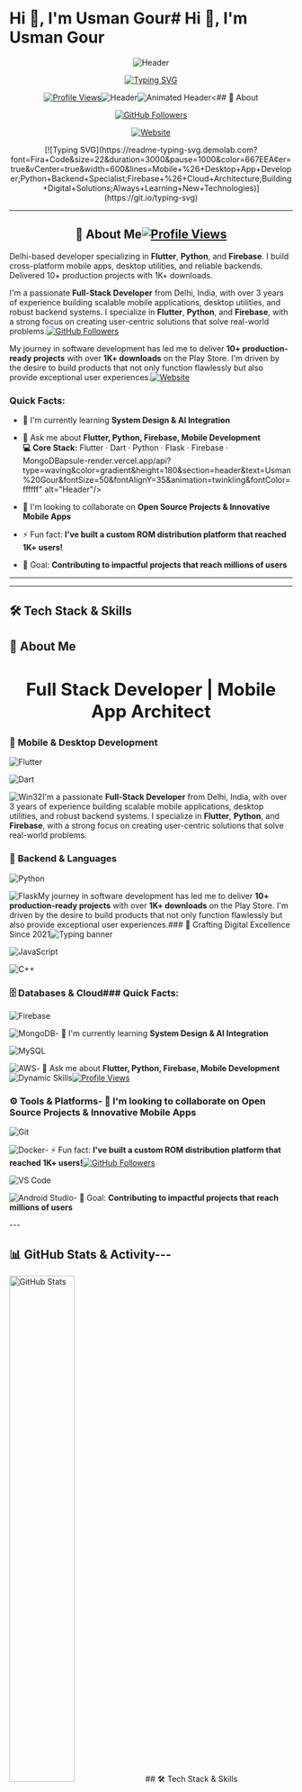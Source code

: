 # Hi 👋, I'm Usman Gour# Hi 👋, I'm Usman Gour<div align="center"><div align="center">



<div align="center">



![Header](https://capsule-render.vercel.app/api?type=waving&color=0:667eea,100:764ba2&height=240&section=header&text=Usman%20Gour&fontSize=60&fontColor=ffffff&animation=twinkling&fontAlignY=35&desc=Full-Stack%20Developer%20%7C%20Flutter%20Enthusiast%20%7C%20Open%20Source%20Contributor&descSize=18&descAlignY=55)<div align="center">



[![Typing SVG](https://readme-typing-svg.demolab.com?font=Fira+Code&size=22&duration=3000&pause=1000&color=667EEA&center=true&vCenter=true&width=600&lines=Mobile+%26+Desktop+App+Developer;Python+Backend+Specialist;Firebase+%26+Cloud+Architecture;Building+Digital+Solutions;Always+Learning+New+Technologies)](https://git.io/typing-svg)



[![Profile Views](https://komarev.com/ghpvc/?username=thechampusman&style=for-the-badge&color=667eea&label=Profile+Views)](https://github.com/thechampusman)![Header](https://capsule-render.vercel.app/api?type=waving&color=0:667eea,100:764ba2&height=240&section=header&text=Usman%20Gour&fontSize=60&fontColor=ffffff&animation=twinkling&fontAlignY=35&desc=Full-Stack%20Developer%20%7C%20Flutter%20Enthusiast%20%7C%20Open%20Source%20Contributor&descSize=18&descAlignY=55)<img src="https://capsule-render.vercel.app/api?type=venom&color=0:667eea,25:764ba2,50:f093fb,75:4facfe,100:00f2fe&height=300&section=header&text=USMAN%20GOUR&fontSize=70&fontColor=ffffff&animation=fadeIn&fontAlignY=40&desc=Full%20Stack%20Developer%20%7C%20Mobile%20Architect&descSize=20&descAlignY=60" alt="Animated Header"/><## 🎯 About

[![GitHub Followers](https://img.shields.io/github/followers/thechampusman?style=for-the-badge&logo=github&logoColor=white&color=764ba2)](https://github.com/thechampusman?tab=followers)

[![Website](https://img.shields.io/badge/Portfolio-Visit-orange?style=for-the-badge&logo=google-chrome&logoColor=white)](https://thechampsoftwares.netlify.app)



</div>[![Typing SVG](https://readme-typing-svg.demolab.com?font=Fira+Code&size=22&duration=3000&pause=1000&color=667EEA&center=true&vCenter=true&width=600&lines=Mobile+%26+Desktop+App+Developer;Python+Backend+Specialist;Firebase+%26+Cloud+Architecture;Building+Digital+Solutions;Always+Learning+New+Technologies)](https://git.io/typing-svg)



---



## 🧠 About Me[![Profile Views](https://komarev.com/ghpvc/?username=thechampusman&style=for-the-badge&color=667eea&label=Profile+Views)](https://github.com/thechampusman)</div>Delhi-based developer specializing in **Flutter**, **Python**, and **Firebase**. I build cross-platform mobile apps, desktop utilities, and reliable backends. Delivered 10+ production projects with 1K+ downloads.



I'm a passionate **Full-Stack Developer** from Delhi, India, with over 3 years of experience building scalable mobile applications, desktop utilities, and robust backend systems. I specialize in **Flutter**, **Python**, and **Firebase**, with a strong focus on creating user-centric solutions that solve real-world problems.[![GitHub Followers](https://img.shields.io/github/followers/thechampusman?style=for-the-badge&logo=github&logoColor=white&color=764ba2)](https://github.com/thechampusman?tab=followers)



My journey in software development has led me to deliver **10+ production-ready projects** with over **1K+ downloads** on the Play Store. I'm driven by the desire to build products that not only function flawlessly but also provide exceptional user experiences.[![Website](https://img.shields.io/badge/Portfolio-Visit-orange?style=for-the-badge&logo=google-chrome&logoColor=white)](https://thechampsoftwares.netlify.app)



### Quick Facts:

- 🌱 I'm currently learning **System Design & AI Integration**

- 💬 Ask me about **Flutter, Python, Firebase, Mobile Development**</div><br/>**💻 Core Stack:** Flutter · Dart · Python · Flask · Firebase · MongoDBapsule-render.vercel.app/api?type=waving&color=gradient&height=180&section=header&text=Usman%20Gour&fontSize=50&fontAlignY=35&animation=twinkling&fontColor=ffffff" alt="Header"/>

- 👯 I'm looking to collaborate on **Open Source Projects & Innovative Mobile Apps**

- ⚡ Fun fact: **I've built a custom ROM distribution platform that reached 1K+ users!**

- 🎯 Goal: **Contributing to impactful projects that reach millions of users**

---

---



## 🛠️ Tech Stack & Skills

## 🧠 About Me<div align="center"><h2> Full Stack Developer | Mobile App Architect</h2>

### 📱 **Mobile & Desktop Development**

![Flutter](https://img.shields.io/badge/Flutter-02569B?style=for-the-badge&logo=flutter&logoColor=white)

![Dart](https://img.shields.io/badge/Dart-0175C2?style=for-the-badge&logo=dart&logoColor=white)

![Win32](https://img.shields.io/badge/Win32_API-0078D6?style=for-the-badge&logo=windows&logoColor=white)I'm a passionate **Full-Stack Developer** from Delhi, India, with over 3 years of experience building scalable mobile applications, desktop utilities, and robust backend systems. I specialize in **Flutter**, **Python**, and **Firebase**, with a strong focus on creating user-centric solutions that solve real-world problems.



### 🐍 **Backend & Languages**

![Python](https://img.shields.io/badge/Python-3776AB?style=for-the-badge&logo=python&logoColor=white)

![Flask](https://img.shields.io/badge/Flask-000000?style=for-the-badge&logo=flask&logoColor=white)My journey in software development has led me to deliver **10+ production-ready projects** with over **1K+ downloads** on the Play Store. I'm driven by the desire to build products that not only function flawlessly but also provide exceptional user experiences.### 🌟 Crafting Digital Excellence Since 2021<img src="https://readme-typing-svg.demolab.com?font=Fira+Code&size=18&duration=3000&pause=1000&color=00D9FF&center=true&vCenter=true&width=480&lines=Flutter+%26+Python+Specialist;3%2B+Years+Experience;Mobile+%7C+Desktop+%7C+Backend;Building+Amazing+Products" alt="Typing banner" />

![JavaScript](https://img.shields.io/badge/JavaScript-F7DF1E?style=for-the-badge&logo=javascript&logoColor=black)

![C++](https://img.shields.io/badge/C++-00599C?style=for-the-badge&logo=cplusplus&logoColor=white)



### 🗄️ **Databases & Cloud**### Quick Facts:

![Firebase](https://img.shields.io/badge/Firebase-FFCA28?style=for-the-badge&logo=firebase&logoColor=black)

![MongoDB](https://img.shields.io/badge/MongoDB-4EA94B?style=for-the-badge&logo=mongodb&logoColor=white)- 🌱 I'm currently learning **System Design & AI Integration**

![MySQL](https://img.shields.io/badge/MySQL-005C84?style=for-the-badge&logo=mysql&logoColor=white)

![AWS](https://img.shields.io/badge/AWS-FF9900?style=for-the-badge&logo=amazonaws&logoColor=white)- 💬 Ask me about **Flutter, Python, Firebase, Mobile Development**<img src="https://readme-typing-svg.demolab.com?font=JetBrains+Mono&weight=600&size=24&duration=2000&pause=800&color=667EEA&center=true&vCenter=true&width=600&height=80&lines=🚀+Flutter+%26+Dart+Expert;🐍+Python+Backend+Specialist;☁️+Firebase+%26+Cloud+Architect;📱+10%2B+Production+Apps+Shipped;💎+Building+Amazing+Experiences" alt="Dynamic Skills"/>[![Profile Views](https://komarev.com/ghpvc/?username=thechampusman&style=for-the-badge&color=0e75b6)](https://github.com/thechampusman)



### ⚙️ **Tools & Platforms**- 👯 I'm looking to collaborate on **Open Source Projects & Innovative Mobile Apps**

![Git](https://img.shields.io/badge/Git-F05032?style=for-the-badge&logo=git&logoColor=white)

![Docker](https://img.shields.io/badge/Docker-2CA5E0?style=for-the-badge&logo=docker&logoColor=white)- ⚡ Fun fact: **I've built a custom ROM distribution platform that reached 1K+ users!**[![GitHub Followers](https://img.shields.io/github/followers/thechampusman?style=for-the-badge&logo=github)](https://github.com/thechampusman?tab=followers)

![VS Code](https://img.shields.io/badge/VS_Code-007ACC?style=for-the-badge&logo=visual-studio-code&logoColor=white)

![Android Studio](https://img.shields.io/badge/Android_Studio-3DDC84?style=for-the-badge&logo=android-studio&logoColor=white)- 🎯 Goal: **Contributing to impactful projects that reach millions of users**



---<br/>



## 📊 GitHub Stats & Activity---



<div align="center"></div>



<img src="https://github-readme-stats.vercel.app/api?username=thechampusman&show_icons=true&theme=tokyonight&hide_border=true&border_radius=15&bg_color=0D1117&title_color=667eea&icon_color=764ba2&text_color=FFFFFF&count_private=true" width="48%" alt="GitHub Stats" />## 🛠️ Tech Stack & Skills

<img src="https://streak-stats.demolab.com?user=thechampusman&theme=tokyonight&hide_border=true&border_radius=15&background=0D1117&stroke=667eea&ring=764ba2&fire=f093fb&currStreakLabel=FFFFFF" width="48%" alt="GitHub Streak" />

[![Typing SVG](https://readme-typing-svg.demolab.com?font=Fira+Code&size=16&duration=4000&pause=1000&color=F75C7E&center=true&vCenter=true&width=435&lines=Delhi%2C+India+🇮🇳;3%2B+Years+Experience;1K%2B+Downloads+on+Play+Store;Always+Learning+%26+Growing)](https://git.io/typing-svg)

<br><br>

### 📱 **Mobile & Desktop Development**

<img src="https://github-readme-stats.vercel.app/api/top-langs/?username=thechampusman&layout=compact&theme=tokyonight&hide_border=true&border_radius=15&bg_color=0D1117&title_color=667eea&text_color=FFFFFF&langs_count=8" width="48%" alt="Top Languages" />

<img src="https://github-readme-activity-graph.vercel.app/graph?username=thechampusman&theme=tokyo-night&bg_color=0D1117&color=667eea&line=764ba2&point=f093fb&area=true&hide_border=true&border_radius=15" width="48%" alt="Activity Graph" />![Flutter](https://img.shields.io/badge/Flutter-02569B?style=for-the-badge&logo=flutter&logoColor=white)---



</div>![Dart](https://img.shields.io/badge/Dart-0175C2?style=for-the-badge&logo=dart&logoColor=white)



---![Win32](https://img.shields.io/badge/Win32_API-0078D6?style=for-the-badge&logo=windows&logoColor=white)</div>



## 🚀 Featured Projects



Here are some of my favorite projects I've been working on 👇### 🐍 **Backend & Languages**## 🎯 Quick Snapshot



### 🛠️ **PrimeWinTools**![Python](https://img.shields.io/badge/Python-3776AB?style=for-the-badge&logo=python&logoColor=white)

*Advanced Windows Productivity Suite*

![Flask](https://img.shields.io/badge/Flask-000000?style=for-the-badge&logo=flask&logoColor=white)<br/>

[![Repo Card](https://github-readme-stats.vercel.app/api/pin/?username=thechampusman&repo=PrimeWinTools&theme=tokyonight&hide_border=true&border_radius=15&bg_color=0D1117)](https://github.com/thechampusman/PrimeWinTools)

![JavaScript](https://img.shields.io/badge/JavaScript-F7DF1E?style=for-the-badge&logo=javascript&logoColor=black)

- **Tech Stack:** ![Flutter](https://img.shields.io/badge/Flutter-02569B?style=flat-square&logo=flutter&logoColor=white) ![Win32](https://img.shields.io/badge/Win32-0078D6?style=flat-square&logo=windows&logoColor=white)

- Professional clipboard history manager and system optimization tools![C++](https://img.shields.io/badge/C++-00599C?style=for-the-badge&logo=cplusplus&logoColor=white)- Delhi, India 🇮🇳 · B.Tech CSE (3rd Year)

- Advanced cache cleaning and temporary file management

- 🔗 [Live Demo](#) | 📂 [Repository](https://github.com/thechampusman/PrimeWinTools)



### 🦄 **Flutter Unicorn CLI**### 🗄️ **Databases & Cloud**<div align="center">- 3+ years building mobile, desktop and backend systems

*Developer Productivity Tool*

![Firebase](https://img.shields.io/badge/Firebase-FFCA28?style=for-the-badge&logo=firebase&logoColor=black)

[![Repo Card](https://github-readme-stats.vercel.app/api/pin/?username=thechampusman&repo=flutter_unicornCLI&theme=tokyonight&hide_border=true&border_radius=15&bg_color=0D1117)](https://github.com/thechampusman/flutter_unicornCLI)

![MongoDB](https://img.shields.io/badge/MongoDB-4EA94B?style=for-the-badge&logo=mongodb&logoColor=white)- Flutter, Dart, Python, Flask, Firebase, Win32 integrations

- **Tech Stack:** ![Dart](https://img.shields.io/badge/Dart-0175C2?style=flat-square&logo=dart&logoColor=white) ![CLI](https://img.shields.io/badge/CLI-4EAA25?style=flat-square&logo=gnu-bash&logoColor=white)

- Powerful command-line interface for Flutter developers![MySQL](https://img.shields.io/badge/MySQL-005C84?style=for-the-badge&logo=mysql&logoColor=white)

- Automates project setup, code generation, and workflows

- 🔗 [Live Demo](#) | 📂 [Repository](https://github.com/thechampusman/flutter_unicornCLI)![AWS](https://img.shields.io/badge/AWS-FF9900?style=for-the-badge&logo=amazonaws&logoColor=white)![Profile Views](https://komarev.com/ghpvc/?username=thechampusman&style=flat-square&color=667eea&label=Profile+Views)- I love turning ideas into fast, reliable, beautiful products



### 📱 **ROM Distribution Platform**

*Android Community Platform*

### ⚙️ **Tools & Platforms**![GitHub Followers](https://img.shields.io/github/followers/thechampusman?style=flat-square&logo=github&color=764ba2)

- **Tech Stack:** ![Flutter](https://img.shields.io/badge/Flutter-02569B?style=flat-square&logo=flutter&logoColor=white) ![Firebase](https://img.shields.io/badge/Firebase-FFCA28?style=flat-square&logo=firebase&logoColor=black)

- Custom ROM sharing platform with advanced search capabilities![Git](https://img.shields.io/badge/Git-F05032?style=for-the-badge&logo=git&logoColor=white)

- Published on Google Play Store with 1K+ active downloads

- 🔗 [Play Store](#) | 📂 [Repository](#)![Docker](https://img.shields.io/badge/Docker-2CA5E0?style=for-the-badge&logo=docker&logoColor=white)![GitHub Stars](https://img.shields.io/github/stars/thechampusman?style=flat-square&logo=github&color=f093fb)> Mission: Build scalable software that’s clean, maintainable and delightful to use.



### 🔐 **Secure Notes Application**![VS Code](https://img.shields.io/badge/VS_Code-007ACC?style=for-the-badge&logo=visual-studio-code&logoColor=white)

*Full-Stack Security Solution*

![Android Studio](https://img.shields.io/badge/Android_Studio-3DDC84?style=for-the-badge&logo=android-studio&logoColor=white)

- **Tech Stack:** ![Flutter](https://img.shields.io/badge/Flutter-02569B?style=flat-square&logo=flutter&logoColor=white) ![Python](https://img.shields.io/badge/Python-3776AB?style=flat-square&logo=python&logoColor=white) ![MongoDB](https://img.shields.io/badge/MongoDB-4EA94B?style=flat-square&logo=mongodb&logoColor=white)

- Cross-platform secure notes app with JWT authentication

- End-to-end encryption and real-time synchronization

- 🔗 [Live Demo](#) | 📂 [Repository](#)---</div>---



---



## 📝 Latest Blog Posts & Articles## 📊 GitHub Stats & Activity



<!-- BLOG-POST-LIST:START -->

- [Building Cross-Platform Apps with Flutter: A Complete Guide](https://dev.to/thechampusman/flutter-guide)

- [Python Flask API Development: Best Practices](https://dev.to/thechampusman/flask-api-guide)<div align="center"><br/>## 🧠 About Me

- [Firebase Integration in Mobile Apps: Tips & Tricks](https://dev.to/thechampusman/firebase-mobile-integration)

<!-- BLOG-POST-LIST:END -->



---<img src="https://github-readme-stats.vercel.app/api?username=thechampusman&show_icons=true&theme=tokyonight&hide_border=true&border_radius=15&bg_color=0D1117&title_color=667eea&icon_color=764ba2&text_color=FFFFFF&count_private=true" width="48%" alt="GitHub Stats" />



## 🤝 Connect With Me<img src="https://streak-stats.demolab.com?user=thechampusman&theme=tokyonight&hide_border=true&border_radius=15&background=0D1117&stroke=667eea&ring=764ba2&fire=f093fb&currStreakLabel=FFFFFF" width="48%" alt="GitHub Streak" />



<div align="center"><!-- About Section with Custom Styling -->I'm a passionate software developer with hands-on experience shipping mobile, desktop and web backends. I specialize in Flutter (Mobile + Windows), Python Flask APIs and full‑stack cloud integration using Firebase & MongoDB. Delivered 10+ production-grade projects for clients and personal products.



[![Gmail](https://img.shields.io/badge/Gmail-D14836?style=for-the-badge&logo=gmail&logoColor=white)](mailto:usmangourworkid@gmail.com)<br><br>

[![LinkedIn](https://img.shields.io/badge/LinkedIn-0077B5?style=for-the-badge&logo=linkedin&logoColor=white)](https://www.linkedin.com/in/thechampusman/)

[![Portfolio](https://img.shields.io/badge/Portfolio-FF5722?style=for-the-badge&logo=google-chrome&logoColor=white)](https://thechampsoftwares.netlify.app)<h2 align="center">

[![Twitter](https://img.shields.io/badge/Twitter-1DA1F2?style=for-the-badge&logo=twitter&logoColor=white)](https://twitter.com/thechampusman)

[![Instagram](https://img.shields.io/badge/Instagram-E4405F?style=for-the-badge&logo=instagram&logoColor=white)](https://instagram.com/thechampusman)<img src="https://github-readme-stats.vercel.app/api/top-langs/?username=thechampusman&layout=compact&theme=tokyonight&hide_border=true&border_radius=15&bg_color=0D1117&title_color=667eea&text_color=FFFFFF&langs_count=8" width="48%" alt="Top Languages" />

[![GitHub](https://img.shields.io/badge/GitHub-181717?style=for-the-badge&logo=github&logoColor=white)](https://github.com/thechampusman)

<img src="https://github-readme-activity-graph.vercel.app/graph?username=thechampusman&theme=tokyo-night&bg_color=0D1117&color=667eea&line=764ba2&point=f093fb&area=true&hide_border=true&border_radius=15" width="48%" alt="Activity Graph" />  <img src="https://media.giphy.com/media/VgCDAzcKvsR6OM0uWg/giphy.gif" width="50"><div align="right">

</div>



---

</div>  <b>About Me</b>  <img src="https://media.giphy.com/media/SWoSkN6DxTszqIKEqv/giphy.gif" alt="Coding" width="360">

<div align="center">



### 💭 *"The best way to predict the future is to create it"*

---  <img src="https://media.giphy.com/media/VgCDAzcKvsR6OM0uWg/giphy.gif" width="50"></div>

**🎯 Open for collaborations** • **🚀 Always learning** • **💡 Passionate about innovation**



![Footer](https://capsule-render.vercel.app/api?type=waving&color=0:667eea,100:764ba2&height=120&section=footer&animation=twinkling)

## 🚀 Featured Projects</h2>

**⭐ Thanks for visiting! Feel free to explore my repositories below ⭐**



</div>
Here are some of my favorite projects I've been working on 👇---



### 🛠️ **PrimeWinTools**<div align="center">

*Advanced Windows Productivity Suite*

## 🛠️ Tech Stack

[![Repo Card](https://github-readme-stats.vercel.app/api/pin/?username=thechampusman&repo=PrimeWinTools&theme=tokyonight&hide_border=true&border_radius=15&bg_color=0D1117)](https://github.com/thechampusman/PrimeWinTools)

```yaml

- **Tech Stack:** ![Flutter](https://img.shields.io/badge/Flutter-02569B?style=flat-square&logo=flutter&logoColor=white) ![Win32](https://img.shields.io/badge/Win32-0078D6?style=flat-square&logo=windows&logoColor=white)

- Professional clipboard history manager and system optimization toolsname: "Usman Gour"<p align="center">

- Advanced cache cleaning and temporary file management

- 🔗 [Live Demo](#) | 📂 [Repository](https://github.com/thechampusman/PrimeWinTools)location: "Delhi, India 🇮🇳"  <img src="https://skillicons.dev/icons?i=dart,flutter,python,flask,firebase,mongodb,git,docker,aws&perline=9" alt="Tech icons"/>



### 🦄 **Flutter Unicorn CLI**role: "Full Stack Developer & Mobile Architect"</p>

*Developer Productivity Tool*

focus: "Flutter • Python • Firebase • System Integration"

[![Repo Card](https://github-readme-stats.vercel.app/api/pin/?username=thechampusman&repo=flutter_unicornCLI&theme=tokyonight&hide_border=true&border_radius=15&bg_color=0D1117)](https://github.com/thechampusman/flutter_unicornCLI)

passion: "Building products that users love ❤️"---

- **Tech Stack:** ![Dart](https://img.shields.io/badge/Dart-0175C2?style=flat-square&logo=dart&logoColor=white) ![CLI](https://img.shields.io/badge/CLI-4EAA25?style=flat-square&logo=gnu-bash&logoColor=white)

- Powerful command-line interface for Flutter developersmotto: "Code with purpose, ship with pride"

- Automates project setup, code generation, and workflows

- 🔗 [Live Demo](#) | 📂 [Repository](https://github.com/thechampusman/flutter_unicornCLI)```## 🚀 Featured Projects



### 📱 **ROM Distribution Platform**

*Android Community Platform*

</div><div align="center">

- **Tech Stack:** ![Flutter](https://img.shields.io/badge/Flutter-02569B?style=flat-square&logo=flutter&logoColor=white) ![Firebase](https://img.shields.io/badge/Firebase-FFCA28?style=flat-square&logo=firebase&logoColor=black)

- Custom ROM sharing platform with advanced search capabilities

- Published on Google Play Store with 1K+ active downloads

- 🔗 [Play Store](#) | 📂 [Repository](#)<div align="right"><a href="https://github.com/thechampusman/PrimeWinTools">



### 🔐 **Secure Notes Application**<img src="https://media.giphy.com/media/SWoSkN6DxTszqIKEqv/giphy.gif" width="300" alt="Coding"/>  <img src="https://github-readme-stats.vercel.app/api/pin/?username=thechampusman&repo=PrimeWinTools&theme=tokyonight&hide_border=true&bg_color=0D1117" alt="PrimeWinTools"/>

*Full-Stack Security Solution*

</div></a>

- **Tech Stack:** ![Flutter](https://img.shields.io/badge/Flutter-02569B?style=flat-square&logo=flutter&logoColor=white) ![Python](https://img.shields.io/badge/Python-3776AB?style=flat-square&logo=python&logoColor=white) ![MongoDB](https://img.shields.io/badge/MongoDB-4EA94B?style=flat-square&logo=mongodb&logoColor=white)

- Cross-platform secure notes app with JWT authentication

- End-to-end encryption and real-time synchronization

- 🔗 [Live Demo](#) | 📂 [Repository](#)<br clear="right"/><a href="https://github.com/thechampusman/flutter_unicornCLI">



---  <img src="https://github-readme-stats.vercel.app/api/pin/?username=thechampusman&repo=flutter_unicornCLI&theme=tokyonight&hide_border=true&bg_color=0D1117" alt="flutter_unicornCLI"/>



## 📝 Latest Blog Posts & Articles<!-- Tech Stack with Gradient Background --></a>



<!-- BLOG-POST-LIST:START --><h2 align="center">

- [Building Cross-Platform Apps with Flutter: A Complete Guide](https://dev.to/thechampusman/flutter-guide)

- [Python Flask API Development: Best Practices](https://dev.to/thechampusman/flask-api-guide)  <img src="https://media.giphy.com/media/iY8CRBdQXODJSCERIr/giphy.gif" width="35"></div>

- [Firebase Integration in Mobile Apps: Tips & Tricks](https://dev.to/thechampusman/firebase-mobile-integration)

<!-- BLOG-POST-LIST:END -->  <b>Tech Arsenal</b>



---  <img src="https://media.giphy.com/media/iY8CRBdQXODJSCERIr/giphy.gif" width="35">**📱 Other highlights:** ROM Distribution Platform (1K+ Play Store downloads) • Secure Notes App (Full-stack)



## 🤝 Connect With Me</h2>



<div align="center">---



[![Gmail](https://img.shields.io/badge/Gmail-D14836?style=for-the-badge&logo=gmail&logoColor=white)](mailto:usmangourworkid@gmail.com)<div align="center">

[![LinkedIn](https://img.shields.io/badge/LinkedIn-0077B5?style=for-the-badge&logo=linkedin&logoColor=white)](https://www.linkedin.com/in/thechampusman/)

[![Portfolio](https://img.shields.io/badge/Portfolio-FF5722?style=for-the-badge&logo=google-chrome&logoColor=white)](https://thechampsoftwares.netlify.app)## 📊 GitHub Stats

[![Twitter](https://img.shields.io/badge/Twitter-1DA1F2?style=for-the-badge&logo=twitter&logoColor=white)](https://twitter.com/thechampusman)

[![Instagram](https://img.shields.io/badge/Instagram-E4405F?style=for-the-badge&logo=instagram&logoColor=white)](https://instagram.com/thechampusman)<img src="https://img.shields.io/badge/Flutter-02569B?style=for-the-badge&logo=flutter&logoColor=white&labelColor=667eea"/>

[![GitHub](https://img.shields.io/badge/GitHub-181717?style=for-the-badge&logo=github&logoColor=white)](https://github.com/thechampusman)

<img src="https://img.shields.io/badge/Dart-0175C2?style=for-the-badge&logo=dart&logoColor=white&labelColor=764ba2"/><p align="center">

</div>

<img src="https://img.shields.io/badge/Python-3776AB?style=for-the-badge&logo=python&logoColor=white&labelColor=f093fb"/>  <img src="https://github-readme-stats.vercel.app/api?username=thechampusman&show_icons=true&theme=tokyonight&hide_border=true" width="48%" alt="GitHub stats"/>

---

<img src="https://img.shields.io/badge/Flask-000000?style=for-the-badge&logo=flask&logoColor=white&labelColor=4facfe"/>  <img src="https://github-readme-stats.vercel.app/api/top-langs/?username=thechampusman&layout=compact&theme=tokyonight&hide_border=true" width="48%" alt="Top languages"/>

<div align="center">

</p>

### 💭 *"The best way to predict the future is to create it"*

<br/>

**🎯 Open for collaborations** • **🚀 Always learning** • **💡 Passionate about innovation**

---

![Footer](https://capsule-render.vercel.app/api?type=waving&color=0:667eea,100:764ba2&height=120&section=footer&animation=twinkling)

<img src="https://img.shields.io/badge/Firebase-FFCA28?style=for-the-badge&logo=firebase&logoColor=black&labelColor=00f2fe"/>

**⭐ Thanks for visiting! Feel free to explore my repositories below ⭐**

<img src="https://img.shields.io/badge/MongoDB-4EA94B?style=for-the-badge&logo=mongodb&logoColor=white&labelColor=667eea"/>##  Connect

</div>
<img src="https://img.shields.io/badge/Docker-2CA5E0?style=for-the-badge&logo=docker&logoColor=white&labelColor=764ba2"/>

<img src="https://img.shields.io/badge/AWS-FF9900?style=for-the-badge&logo=amazonaws&logoColor=white&labelColor=f093fb"/><p align="center">

  <a href="mailto:usmangourworkid@gmail.com"><img src="https://img.shields.io/badge/Gmail-D14836?style=for-the-badge&logo=gmail&logoColor=white"/></a>

</div>  <a href="https://thechampsoftwares.netlify.app"><img src="https://img.shields.io/badge/Portfolio-FF5722?style=for-the-badge&logo=google-chrome&logoColor=white"/></a>

  <a href="https://www.linkedin.com/in/thechampusman/"><img src="https://img.shields.io/badge/LinkedIn-0077B5?style=for-the-badge&logo=linkedin&logoColor=white"/></a>

<br/>  <a href="https://github.com/thechampusman"><img src="https://img.shields.io/badge/GitHub-181717?style=for-the-badge&logo=github&logoColor=white"/></a>

</p>

<!-- Featured Projects with Enhanced Cards -->

<h2 align="center"><div align="center">

  <img src="https://media.giphy.com/media/WUlplcMpOCEmTGBtBW/giphy.gif" width="40">

  <b>Featured Projects</b>**Check out my repositories below for more projects! 👇**

</h2>

<img src="https://capsule-render.vercel.app/api?type=waving&color=gradient&height=80&section=footer&animation=twinkling" alt="Footer"/>

<div align="center">

</div>

<table>
<tr>
<td width="50%">

### 🛠️ PrimeWinTools
*Flutter Desktop + Win32 API*

[![Repo Card](https://github-readme-stats.vercel.app/api/pin/?username=thechampusman&repo=PrimeWinTools&theme=radical&hide_border=true&border_radius=15)](https://github.com/thechampusman/PrimeWinTools)

🔹 Windows productivity suite  
🔹 Clipboard history manager  
🔹 System optimization tools

</td>
<td width="50%">

### 🦄 Flutter Unicorn CLI  
*Dart CLI Tool + Automation*

[![Repo Card](https://github-readme-stats.vercel.app/api/pin/?username=thechampusman&repo=flutter_unicornCLI&theme=radical&hide_border=true&border_radius=15)](https://github.com/thechampusman/flutter_unicornCLI)

🔹 Flutter development automation  
🔹 Project scaffolding tool  
🔹 Developer productivity boost

</td>
</tr>
</table>

<br/>

**🌟 Other Notable Projects:**
- 📱 **ROM Distribution Platform** - 1K+ Play Store downloads
- 🔐 **Secure Notes App** - Full-stack with JWT auth
- ⚙️ **Various System Utilities** - Desktop optimization tools

</div>

<br/>

<!-- GitHub Stats with Custom Theme -->
<h2 align="center">
  <img src="https://media.giphy.com/media/W5eoZHPpUx9sapR0eu/giphy.gif" width="35">
  <b>GitHub Analytics</b>
</h2>

<div align="center">

<img src="https://github-readme-stats.vercel.app/api?username=thechampusman&show_icons=true&theme=radical&hide_border=true&border_radius=15&bg_color=0D1117&title_color=F85D7F&icon_color=F8D866&text_color=FFFFFF" width="49%"/>
<img src="https://streak-stats.demolab.com?user=thechampusman&theme=radical&hide_border=true&border_radius=15&background=0D1117&stroke=0000&ring=F85D7F&fire=F8D866&currStreakLabel=FFFFFF" width="49%"/>

<br/><br/>

<img src="https://github-readme-stats.vercel.app/api/top-langs/?username=thechampusman&layout=compact&theme=radical&hide_border=true&border_radius=15&bg_color=0D1117&title_color=F85D7F&text_color=FFFFFF" width="49%"/>
<img src="https://github-readme-activity-graph.vercel.app/graph?username=thechampusman&theme=tokyo-night&bg_color=0D1117&color=F8D866&line=F85D7F&point=FFFFFF&area=true&hide_border=true&border_radius=15" width="49%"/>

</div>

<br/>

<!-- Connect Section with Animated Icons -->
<h2 align="center">
  <img src="https://media.giphy.com/media/LnQjpWaON8nhr21vNW/giphy.gif" width="40">
  <b>Let's Connect & Build Something Amazing</b>
  <img src="https://media.giphy.com/media/LnQjpWaON8nhr21vNW/giphy.gif" width="40">
</h2>

<div align="center">

[![Gmail](https://img.shields.io/badge/Gmail-D14836?style=for-the-badge&logo=gmail&logoColor=white&labelColor=667eea)](mailto:usmangourworkid@gmail.com)
[![Portfolio](https://img.shields.io/badge/Portfolio-FF5722?style=for-the-badge&logo=google-chrome&logoColor=white&labelColor=764ba2)](https://thechampsoftwares.netlify.app)
[![LinkedIn](https://img.shields.io/badge/LinkedIn-0077B5?style=for-the-badge&logo=linkedin&logoColor=white&labelColor=f093fb)](https://www.linkedin.com/in/thechampusman/)
[![GitHub](https://img.shields.io/badge/GitHub-181717?style=for-the-badge&logo=github&logoColor=white&labelColor=4facfe)](https://github.com/thechampusman)

<br/><br/>

### 💭 *"Great software is built with passion, precision, and purpose"*

**🎯 Open for collaborations • 🚀 Always learning • 💡 Love solving complex problems**

<br/>

---

**⭐ Like what you see? Check out my repositories below! ⭐**

<img src="https://capsule-render.vercel.app/api?type=waving&color=0:667eea,25:764ba2,50:f093fb,75:4facfe,100:00f2fe&height=120&section=footer&animation=twinkling" alt="Footer"/>

</div>